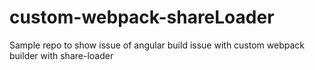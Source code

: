 # custom-webpack-shareLoader
Sample repo to show issue of angular build issue with custom webpack builder with share-loader
